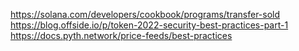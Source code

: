 https://solana.com/developers/cookbook/programs/transfer-sold
https://blog.offside.io/p/token-2022-security-best-practices-part-1
https://docs.pyth.network/price-feeds/best-practices